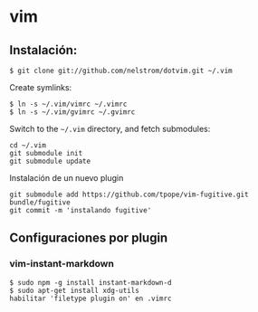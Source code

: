 # vim
## Instalación:

```shell
$ git clone git://github.com/nelstrom/dotvim.git ~/.vim
```

Create symlinks:

```shell
$ ln -s ~/.vim/vimrc ~/.vimrc
$ ln -s ~/.vim/gvimrc ~/.gvimrc
```

Switch to the `~/.vim` directory, and fetch submodules:

```shell
cd ~/.vim
git submodule init
git submodule update
```

Instalación de un nuevo plugin
```shell
git submodule add https://github.com/tpope/vim-fugitive.git bundle/fugitive
git commit -m 'instalando fugitive'	
```

## Configuraciones por plugin
### vim-instant-markdown
```shell
$ sudo npm -g install instant-markdown-d
$ sudo apt-get install xdg-utils
habilitar 'filetype plugin on' en .vimrc
```
